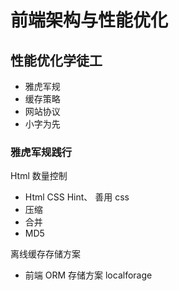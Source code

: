 # 前端架构与性能优化

## 性能优化学徒工

- 雅虎军规
- 缓存策略
- 网站协议
- 小字为先

### 雅虎军规践行

Html 数量控制

- Html CSS Hint、 善用 css
- 压缩
- 合并
- MD5

离线缓存存储方案

- 前端 ORM 存储方案 localforage
